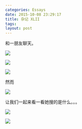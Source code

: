 ```yaml
---
categories: Essays
date: 2015-10-08 23:29:17
title: 杂记 XLII
tags: 
layout: post
---
```


和一朋友聊天。

![](http://7ktq7q.com1.z0.glb.clouddn.com/wp_ss_20151008_0001.png)

![](http://7ktq7q.com1.z0.glb.clouddn.com/wp_ss_20151008_0002.png)

![](http://7ktq7q.com1.z0.glb.clouddn.com/你仿佛在特意逗我笑)

然而

![](http://7ktq7q.com1.z0.glb.clouddn.com/wp_ss_20151008_0003.png)

让我们一起来看一看她搜的是什么。。。

![](http://7ktq7q.com1.z0.glb.clouddn.com/wp_ss_20151008_0004.png)

![](http://7ktq7q.com1.z0.glb.clouddn.com/这个锅我背了)
